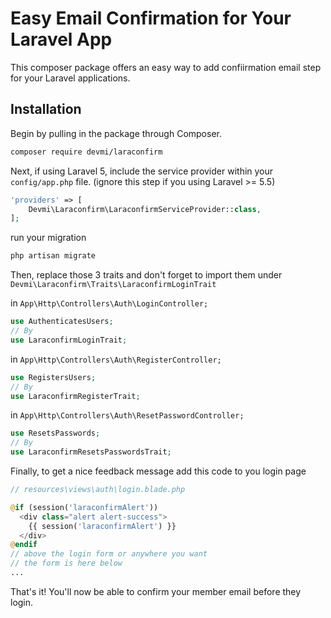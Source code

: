 # Easy Email Confirmation for Your Laravel App

  This composer package offers an easy way to add confiirmation email step for your Laravel applications.

## Installation

Begin by pulling in the package through Composer.

```bash
composer require devmi/laraconfirm
```

Next, if using Laravel 5, include the service provider within your `config/app.php` file.
(ignore this step if you using Laravel >= 5.5)

```php
'providers' => [
    Devmi\Laraconfirm\LaraconfirmServiceProvider::class,
];
```

run your migration
```bash
php artisan migrate
```

Then, replace those 3 traits and don't forget to import them under `Devmi\Laraconfirm\Traits\LaraconfirmLoginTrait`

in `App\Http\Controllers\Auth\LoginController;`
```php
use AuthenticatesUsers;
// By
use LaraconfirmLoginTrait;
```

in `App\Http\Controllers\Auth\RegisterController;`
```php
use RegistersUsers;
// By
use LaraconfirmRegisterTrait;
```

in `App\Http\Controllers\Auth\ResetPasswordController;`
```php
use ResetsPasswords;
// By
use LaraconfirmResetsPasswordsTrait;
```


Finally, to get a nice feedback message add this code to you login page

```php
// resources\views\auth\login.blade.php

@if (session('laraconfirmAlert'))
  <div class="alert alert-success">
    {{ session('laraconfirmAlert') }}
  </div>
@endif
// above the login form or anywhere you want
// the form is here below
...

```

That's it! You'll now be able to confirm your member email before they login.

